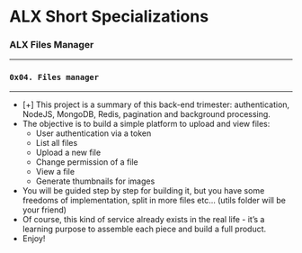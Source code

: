 # ALX Short Specializations
### ALX Files Manager
---
### `0x04. Files manager`
---
* [+] This project is a summary of this back-end trimester: authentication, NodeJS, MongoDB, Redis, pagination and background processing.
* The objective is to build a simple platform to upload and view files:
  * User authentication via a token
  * List all files
  * Upload a new file
  * Change permission of a file
  * View a file
  * Generate thumbnails for images
* You will be guided step by step for building it, but you have some freedoms of implementation, split in more files etc… (utils folder will be your friend)
* Of course, this kind of service already exists in the real life - it’s a learning purpose to assemble each piece and build a full product.
* Enjoy!
